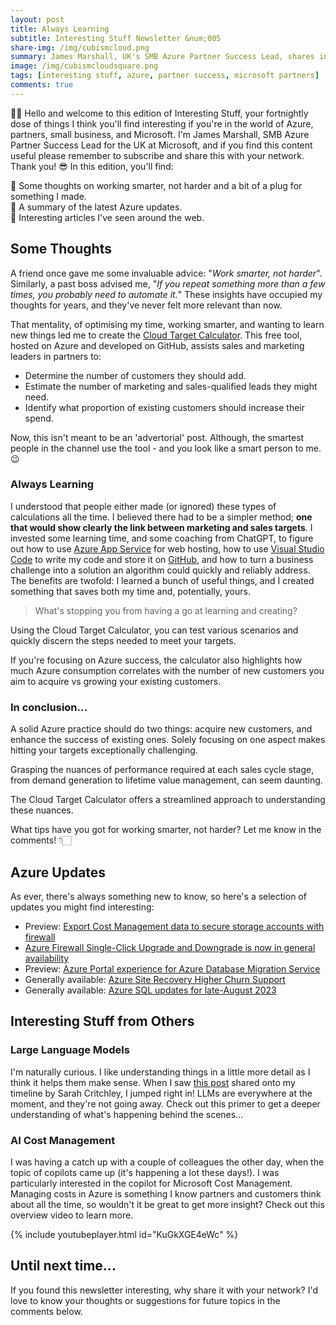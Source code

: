```yaml
---
layout: post
title: Always Learning
subtitle: Interesting Stuff Newsletter &num;005
share-img: /img/cubismcloud.png
summary: James Marshall, UK's SMB Azure Partner Success Lead, shares insights on working smart, Azure updates & introduces the Cloud Target Calculator to optimize marketing & sales targets. Dive in for tips & Azure news! 😎
image: /img/cubismcloudsquare.png
tags: [interesting stuff, azure, partner success, microsoft partners]
comments: true
---
```


👋🏻 Hello and welcome to this edition of Interesting Stuff, your fortnightly dose of things I think you'll find interesting if you're in the world of Azure, partners, small business, and Microsoft. I'm James Marshall, SMB Azure Partner Success Lead for the UK at Microsoft, and if you find this content useful please remember to subscribe and share this with your network. Thank you! 😎
In this edition, you'll find:

💭 Some thoughts on working smarter, not harder and a bit of a plug for something I made.<br>
📝 A summary of the latest Azure updates.<br>
📰 Interesting articles I've seen around the web.<br>

## Some Thoughts
A friend once gave me some invaluable advice: "*Work smarter, not harder*". Similarly, a past boss advised me, "*If you repeat something more than a few times, you probably need to automate it.*" These insights have occupied my thoughts for years, and they've never felt more relevant than now.

That mentality, of optimising my time, working smarter, and wanting to learn new things led me to create the [Cloud Target Calculator](https://targetcalculator.cloud). This free tool, hosted on Azure and developed on GitHub, assists sales and marketing leaders in partners to:

- Determine the number of customers they should add.
- Estimate the number of marketing and sales-qualified leads they might need.
- Identify what proportion of existing customers should increase their spend.

Now, this isn't meant to be an 'advertorial' post. Although, the smartest people in the channel use the tool - and you look like a smart person to me. 😉

### Always Learning

I understood that people either made (or ignored) these types of calculations all the time. I believed there had to be a simpler method; **one that would show clearly the link between marketing and sales targets**. I invested some learning time, and some coaching from ChatGPT, to figure out how to use [Azure App Service](https://learn.microsoft.com/en-us/azure/app-service/overview) for web hosting, how to use [Visual Studio Code](https://code.visualstudio.com/) to write my code and store it on [GitHub](https://github.com/), and how to turn a business challenge into a solution an algorithm could quickly and reliably address. The benefits are twofold: I learned a bunch of useful things, and I created something that saves both my time and, potentially, yours.

> What's stopping you from having a go at learning and creating?

Using the Cloud Target Calculator, you can test various scenarios and quickly discern the steps needed to meet your targets.

If you're focusing on Azure success, the calculator also highlights how much Azure consumption correlates with the number of new customers you aim to acquire vs growing your existing customers.

### In conclusion...

A solid Azure practice should do two things: acquire new customers, and enhance the success of existing ones. Solely focusing on one aspect makes hitting your targets exceptionally challenging.

Grasping the nuances of performance required at each sales cycle stage, from demand generation to lifetime value management, can seem daunting.

The Cloud Target Calculator offers a streamlined approach to understanding these nuances.

What tips have you got for working smarter, not harder? Let me know in the comments! 👇🏻

## Azure Updates

As ever, there's always something new to know, so here's a selection of updates you might find interesting:

- Preview: [Export Cost Management data to secure storage accounts with firewall](https://azure.microsoft.com/en-gb/updates/exportbehindfirewall/)
- [Azure Firewall Single-Click Upgrade and Downgrade is now in general availability](https://azure.microsoft.com/en-gb/updates/azure-firewall-singleclick-upgrade-and-downgrade-is-now-in-general-availability/)
- Preview: [Azure Portal experience for Azure Database Migration Service](https://azure.microsoft.com/en-gb/updates/public-preview-azure-portal-experience-for-azure-database-migration-service/)
- Generally available: [Azure Site Recovery Higher Churn Support](https://azure.microsoft.com/en-gb/updates/generally-available-azure-site-recovery-higher-churn-support/)
- Generally available: [Azure SQL updates for late-August 2023](https://azure.microsoft.com/en-gb/updates/general-availability-azure-sql-updates-for-lateaugust-2023/)

## Interesting Stuff from Others

### Large Language Models

I'm naturally curious. I like understanding things in a little more detail as I think it helps them make sense. When I saw [this post](https://www.understandingai.org/p/large-language-models-explained-with) shared onto my timeline by Sarah Critchley, I jumped right in! LLMs are everywhere at the moment, and they're not going away. Check out this primer to get a deeper understanding of what's happening behind the scenes...

### AI Cost Management

I was having a catch up with a couple of colleagues the other day, when the topic of copilots came up (it's happening a lot these days!). I was particularly interested in the copilot for Microsoft Cost Management. Managing costs in Azure is something I know partners and customers think about all the time, so wouldn't it be great to get more insight? Check out this overview video to learn more.

{% include youtubeplayer.html id="KuGkXGE4eWc" %}

## Until next time...

If you found this newsletter interesting, why share it with your network? I'd love to know your thoughts or suggestions for future topics in the comments below.